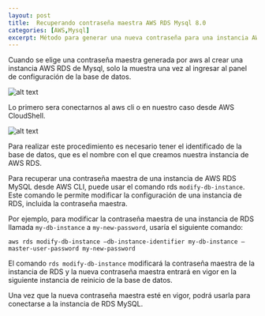 ```yaml
---
layout: post
title:  Recuperando contraseña maestra AWS RDS Mysql 8.0
categories: [AWS,Mysql]
excerpt: Método para generar una nueva contraseña para una instancia AWS RDS de Mysql en su versión 8.0.
---
```

Cuando se elige una contraseña maestra generada por aws al crear una instancia AWS RDS de Mysql, solo la muestra una vez al ingresar al panel de configuración de la base de datos.

![alt text](/blog/images/awsrds01.png "Información instancia AWS RDS")

Lo primero sera conectarnos al aws cli o en nuestro caso desde AWS CloudShell.

![alt text](/blog/images/awsrds02.webp "AWS Cloudshell")

Para realizar este procedimiento es necesario tener el identificado de la base de datos, que es el nombre con el que creamos nuestra instancia de AWS RDS.

Para recuperar una contraseña maestra de una instancia de AWS RDS MySQL desde AWS CLI, puede usar el comando rds ```modify-db-instance```. Este comando le permite modificar la configuración de una instancia de RDS, incluida la contraseña maestra.

Por ejemplo, para modificar la contraseña maestra de una instancia de RDS llamada ```my-db-instance``` a ```my-new-password```, usaría el siguiente comando:

```
aws rds modify-db-instance –db-instance-identifier my-db-instance –master-user-password my-new-password
```

El comando ```rds modify-db-instance``` modificará la contraseña maestra de la instancia de RDS y la nueva contraseña maestra entrará en vigor en la siguiente instancia de reinicio de la base de datos.

Una vez que la nueva contraseña maestra esté en vigor, podrá usarla para conectarse a la instancia de RDS MySQL.
